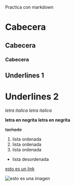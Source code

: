 Practica con markdown
# Cabecera
## Cabecera
### Cabecera

Underlines 1
------------

Underlines 2
============

*letra italica*
_letra italica_

**letra en negrita**
__letra en negrita__

~~tachado~~

1. lista ordenada
1. lista ordenada
1. lista ordenada

- lista desordenada

[esto es un link](https://www.google.es/)

![esto es una imagen](https://github.githubassets.com/images/modules/logos_page/GitHub-Mark.png)
